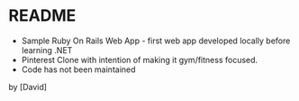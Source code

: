 # README
- Sample Ruby On Rails Web App - first web app developed locally before learning .NET
- Pinterest Clone with intention of making it gym/fitness focused.
- Code has not been maintained

by [David]
